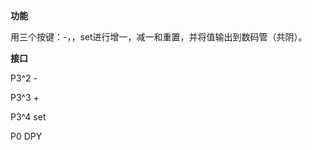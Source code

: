 **功能**

用三个按键：-，，set进行增一，减一和重置，并将值输出到数码管（共阴）。

**接口**

P3^2     -

P3^3     +

P3^4     set

P0         DPY

